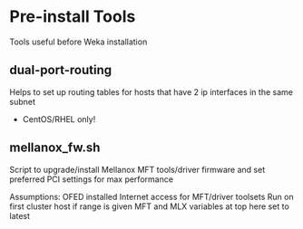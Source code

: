 # Pre-install Tools

Tools useful before Weka installation

## dual-port-routing
Helps to set up routing tables for hosts that have 2 ip interfaces in the same subnet
- CentOS/RHEL only!

## mellanox_fw.sh
 Script to upgrade/install Mellanox MFT tools/driver firmware and set preferred PCI settings for max performance

 Assumptions:
       OFED installed
       Internet access for MFT/driver toolsets
       Run on first cluster host if range is given
       MFT and MLX variables at top here set to latest
